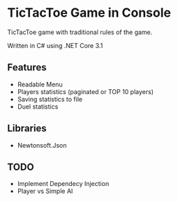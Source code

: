 # TicTacToe Game in Console

TicTacToe game with traditional rules of the game.

Written in C# using .NET Core 3.1

## Features
- Readable Menu
- Players statistics (paginated or TOP 10 players)
- Saving statistics to file
- Duel statistics

## Libraries
- Newtonsoft.Json

## TODO
- Implement Dependecy Injection
- Player vs Simple AI

